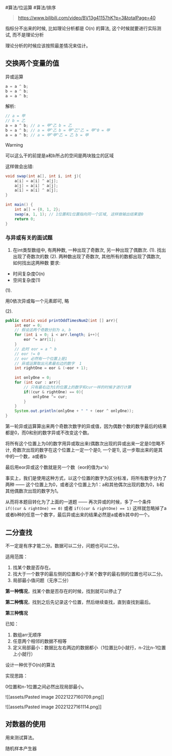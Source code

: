 
#算法/位运算 #算法/排序 

> https://www.bilibili.com/video/BV13g41157hK?p=3&totalPage=40

指标分不出来的时候, 比如理论分析都是 O(n) 的算法, 这个时候就要进行实际测试, 而不是理论分析

理论分析的时候应该按照最差情况来估计。

## 交换两个变量的值

异或运算

```java
a = a ^ b;  
b = a ^ b;  
a = a ^ b;
```

解析: 

```java
// a = 甲  
// b = 乙  
a = a ^ b; // a = 甲^乙 b = 乙  
b = a ^ b; // a = 甲^乙 b = 甲^乙^乙 = 甲^0 = 甲  
a = a ^ b; // a = 甲^甲^乙 = 乙 b = 甲
```

> [!warning]
>  可以这么干的前提是a和b所占的空间是两块独立的区域

这样做会出错:

```java
void swap(int a[], int i, int j){  
    a[i] = a[i] ^ a[j];  
    a[j] = a[i] ^ a[j];  
    a[i] = a[i] ^ a[j];  
}  
  
int main() {  
    int a[] = {0, 1, 2};  
    swap(a, 1, 1); // 1位置和1位置指向同一个区域, 这样做输出结果是0  
    return 0;  
}
```

### 与异或有关的面试题

1. 在int类型数组中, 有两种数, 一种出现了奇数次, 另一种出现了偶数次.
(1). 找出出现了奇数次的数
(2). 两种数出现了奇数次, 其他所有的数都出现了偶数次, 如何找出这两种数
要求: 
- 时间复杂度O(n)
- 空间复杂度(1)

(1).

用0依次异或每一个元素即可, 略

(2).

```java
public static void printOddTimesNum2(int [] arr){  
    int eor = 0;  
    // 假设这两个奇数分别为 a, b
    for (int i = 0; i < arr.length; i++){  
        eor ^= arr[1]; 
    } 
    // 此时 eor = a ^ b  
    // eor != 0    
    // eor 必然有一个位置上是1
    // 异或运算取出元素最右边的数字  1
    int rightOne = eor & (~eor + 1);  
    
    int onlyOne = 0;  
    for (int cur : arr){  
	    // 只有最右边为1的位置上的数字和cur一样的时候才进行计算
        if((cur & rightOne) == 0){  
            onlyOne ^= cur;
        }
    } 
    System.out.println(onlyOne + " " + (eor ^ onlyOne));  
}
```

第一轮异或运算算出来两个奇数次数字的异或值，因为偶数个数的数字最后的结果都是0，而0和别的数字异或不改变这个数。

将所有这个位置上为0的数字用异或取出来(偶数次出现的异或出来一定是0忽略不计, 奇数次出现的数字在这个位置上一定一个是0, 一个是1), 这一步取出来的是其中的一个数，a或者b

最后用eor异或这个数就是另一个数（eor的值为`a^b`）

事实上，我们是使用这种方式，以这个位置的数字为区分标准，将所有数字分为了两种 —— 这个位置上为0，或者这个位置上为1：a和其他偶次出现的数为0，b和其他偶数次出现的数字为1。

从而将本题目转化为了上面的一道题 —— 再次异或的时候，多了一个条件 `if((cur & rightOne) == 0)` 或者 `if((cur & rightOne) == 1)` 这样就忽略掉了a或者b种的任意一个数字，最后异或出来的结果必然是a或者b其中的一个。



## 二分查找

不一定是有序才能二分。数据可以二分，问题也可以二分。

适用范围：

1. 找某个数是否存在。
2. 找大于一个数字的最左侧的位置和小于某个数字的最右侧的位置也可以二分。
3. 局部最小值问题（无序二分）

**第一种情况**，找某个数是否存在的时候，找到就可以停止了

**第二种情况**，找到之后先记录这个位置，然后继续查找，直到查找到最后。

**第三种情况**

已知：

1. 数组arr无顺序
2. 任意两个相邻的数据不相等
3. 定义局部最小：数据比左右两边的数据都小（1位置比0小就行，n-2比n-1位置上小就行）

设计一种优于O(n)的算法

实现思路：

0位置和n-1位置之间必然出现局部最小。

![[assets/Pasted image 20221227160709.png]]

![[assets/Pasted image 20221227161114.png]]

## 对数器的使用

用来测试算法。

随机样本产生器
